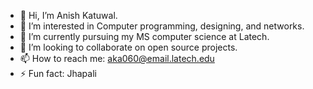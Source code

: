- 👋 Hi, I’m Anish Katuwal.
- 👀 I’m interested in Computer programming, designing, and  networks.
- 🌱 I’m currently pursuing my MS computer science at Latech.
- 💞️ I’m looking to collaborate on open source projects.
- 📫 How to reach me: aka060@email.latech.edu
- ⚡ Fun fact: Jhapali

<!---
AKA060/AKA060 is a ✨ special ✨ repository because its `README.md` (this file) appears on your GitHub profile.
You can click the Preview link to take a look at your changes.
--->
